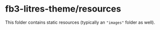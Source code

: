 # fb3-litres-theme/resources

This folder contains static resources (typically an `"images"` folder as well).
